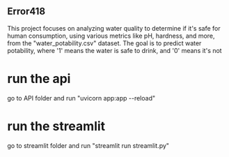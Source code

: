## Error418
This project focuses on analyzing water quality to determine if it's safe for human consumption, using various metrics like pH, hardness, and more, from the "water_potability.csv" dataset. The goal is to predict water potability, where '1' means the water is safe to drink, and '0' means it's not
 # run the api 
 go to API folder and run "uvicorn app:app --reload"
 # run the streamlit 
  go to streamlit folder and run "streamlit run streamlit.py"
